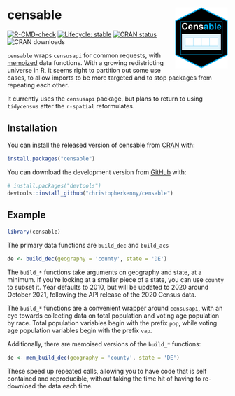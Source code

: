
<!-- README.md is generated from README.Rmd. Please edit that file -->

# censable <img src='man/figures/logo.png' align="right" height="139" />

<!-- badges: start -->

[![R-CMD-check](https://github.com/christopherkenny/censable/workflows/R-CMD-check/badge.svg)](https://github.com/christopherkenny/censable/actions)
[![Lifecycle:
stable](https://img.shields.io/badge/lifecycle-stable-brightgreen.svg)](https://lifecycle.r-lib.org/articles/stages.html#stable)
[![CRAN
status](https://www.r-pkg.org/badges/version/censable)](https://CRAN.R-project.org/package=censable)
![CRAN downloads](http://cranlogs.r-pkg.org/badges/grand-total/censable)
<!-- badges: end -->

`censable` wraps `censusapi` for common requests, with
[memoized](https://github.com/r-lib/memoise) data functions. With a
growing redistricting universe in R, it seems right to partition out
some use cases, to allow imports to be more targeted and to stop
packages from repeating each other.

It currently uses the `censusapi` package, but plans to return to using
`tidycensus` after the `r-spatial` reformulates.

## Installation

You can install the released version of censable from
[CRAN](https://CRAN.R-project.org) with:

``` r
install.packages("censable")
```

You can download the development version from
[GitHub](https://github.com/) with:

``` r
# install.packages("devtools")
devtools::install_github("christopherkenny/censable")
```

## Example

``` r
library(censable)
```

The primary data functions are `build_dec` and `build_acs`

``` r
de <- build_dec(geography = 'county', state = 'DE')
```

The `build_*` functions take arguments on geography and state, at a
minimum. If you’re looking at a smaller piece of a state, you can use
`county` to subset it. Year defaults to 2010, but will be updated to
2020 around October 2021, following the API release of the 2020 Census
data.

The `build_*` functions are a convenient wrapper around `censusapi`,
with an eye towards collecting data on total population and voting age
population by race. Total population variables begin with the prefix
`pop`, while voting age population variables begin with the prefix
`vap`.

Additionally, there are memoised versions of the `build_*` functions:

``` r
de <- mem_build_dec(geography = 'county', state = 'DE')
```

These speed up repeated calls, allowing you to have code that is self
contained and reproducible, without taking the time hit of having to
re-download the data each time.
